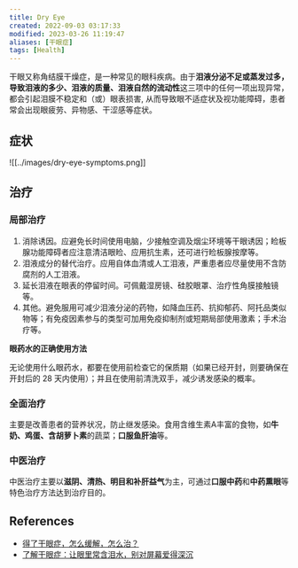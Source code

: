 ```yaml
---
title: Dry Eye
created: 2022-09-03 03:17:33
modified: 2023-03-26 11:19:47
aliases: [干眼症]
tags: [Health]
---
```


干眼又称角结膜干燥症，是一种常见的眼科疾病。由于**泪液分泌不足或蒸发过多，导致泪液的多少、泪液的质量、泪液自然的流动性**这三项中的任何一项出现异常，都会引起泪膜不稳定和（或）眼表损害, 从而导致眼不适症状及视功能障碍，患者常会出现眼疲劳、异物感、干涩感等症状。

## 症状

![[../images/dry-eye-symptoms.png]]

## 治疗

### 局部治疗

1. 消除诱因。应避免长时间使用电脑，少接触空调及烟尘环境等干眼诱因；睑板腺功能障碍者应注意清洁眼睑、应用抗生素，还可进行睑板腺按摩等。
2. 泪液成分的替代治疗。应用自体血清或人工泪液，严重患者应尽量使用不含防腐剂的人工泪液。
3. 延长泪液在眼表的停留时间。可佩戴湿房镜、硅胶眼罩、治疗性角膜接触镜等。
4. 其他。避免服用可减少泪液分泌的药物，如降血压药、抗抑郁药、阿托品类似物等；有免疫因素参与的类型可加用免疫抑制剂或短期局部使用激素；手术治疗等。

**眼药水的正确使用方法**

无论使用什么眼药水，都要在使用前检查它的保质期（如果已经开封，则要确保在开封后的 28 天内使用）；并且在使用前清洗双手，减少诱发感染的概率。

### 全面治疗

主要是改善患者的营养状况，防止继发感染。食用含维生素A丰富的食物，如**牛奶、鸡蛋、含胡萝卜素**的蔬菜；**口服鱼肝油**等。

### 中医治疗

中医治疗主要以**滋阴、清热、明目和补肝益气**为主，可通过**口服中药**和**中药熏眼**等特色治疗方法达到治疗目的。

## References

- [得了干眼症，怎么缓解，怎么治？](https://mp.weixin.qq.com/s/m44-zOKTLs1dagP2_hCBig)
- [了解干眼症：让眼里常含泪水，别对屏幕爱得深沉](https://sspai.com/post/76078)

